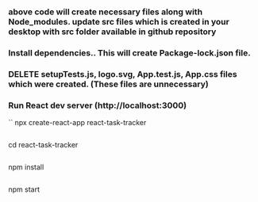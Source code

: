 

### above code will create necessary files along with Node_modules. update src files which is created in your desktop with src folder available in github repository
### Install dependencies.. This will create Package-lock.json file.
### DELETE setupTests.js, logo.svg, App.test.js, App.css files which were created. (These files are unnecessary)
### Run React dev server (http://localhost:3000)


``
npx create-react-app react-task-tracker
``` 

```
cd react-task-tracker
```

```
npm install
```

```
npm start
```

